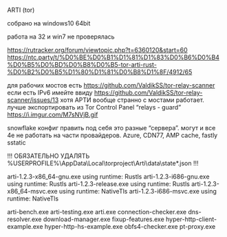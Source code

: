ARTI (tor)

собрано на windows10 64bit

работа на 32 и win7 не проверялась

https://rutracker.org/forum/viewtopic.php?t=6360120&start=60
https://ntc.party/t/%D0%BE%D0%B1%D1%81%D1%83%D0%B6%D0%B4%D0%B5%D0%BD%D0%B8%D0%B5-tor-arti-rust-%D0%B2%D0%B5%D1%80%D1%81%D0%B8%D1%8F/4912/65

для рабочих мостов есть https://github.com/ValdikSS/tor-relay-scanner
если есть IPv6 имейте ввиду https://github.com/ValdikSS/tor-relay-scanner/issues/13
хотя АРТИ вообще странно с мостами работает.
лучше экспортировать из Tor Control Panel “relays - guard” https://i.imgur.com/M7sNVjB.gif

snowflake конфиг править под себя
это разные “сервера”. могут и все 4е не работать на части провайдеров.
Azure, CDN77, AMP cache, fastly sstatic

!!! ОБЯЗАТЕЛЬНО УДАЛЯТЬ %USERPROFILE%\AppData\Local\torproject\Arti\data\state*.json !!!

arti-1.2.3-x86_64-gnu.exe using runtime: Rustls
arti-1.2.3-i686-gnu.exe using runtime: Rustls
arti-1.2.3-release.exe using runtime: Rustls
arti-1.2.3-x86_64-msvc.exe using runtime: NativeTls
arti-1.2.3-i686-msvc.exe using runtime: NativeTls

arti-bench.exe
arti-testing.exe
arti.exe
connection-checker.exe
dns-resolver.exe
download-manager.exe
fixup-features.exe
hyper-http-client-example.exe
hyper-http-hs-example.exe
obfs4-checker.exe
pt-proxy.exe
